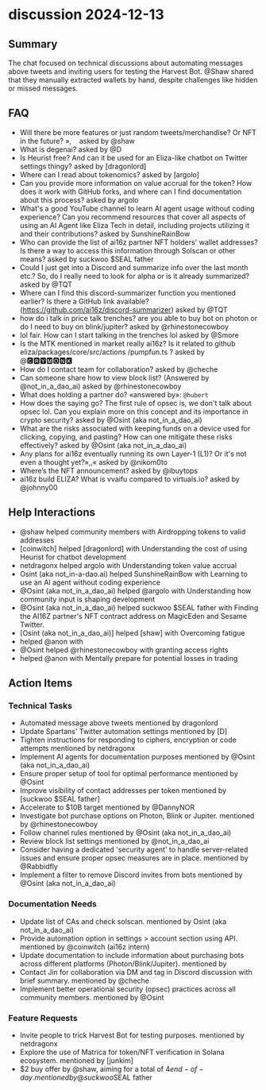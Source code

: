 # discussion 2024-12-13

## Summary
The chat focused on technical discussions about automating messages above tweets and inviting users for testing the Harvest Bot. @Shaw shared that they manually extracted wallets by hand, despite challenges like hidden or missed messages.

## FAQ
- Will there be more features or just random tweets/merchandise? Or NFT in the future? »,    asked by @shaw
- What is degenai? asked by @D
- Is Heurist free? And can it be used for an Eliza-like chatbot on Twitter settings thingy? asked by [dragonlord]
- Where can I read about tokenomics? asked by [argolo]
- Can you provide more information on value accrual for the token? How does it work with GitHub forks, and where can I find documentation about this process? asked by argolo
- What's a good YouTube channel to learn AI agent usage without coding experience? Can you recommend resources that cover all aspects of using an AI Agent like Eliza Tech in detail, including projects utilizing it and their contributions? asked by SunshineRainBow
- Who can provide the list of ai16z partner NFT holders' wallet addresses? Is there a way to access this information through Solscan or other means? asked by suckwoo $SEAL father
- Could I just get into a Discord and summarize info over the last month etc.? So, do I really need to look for alpha or is it already summarized? asked by @TQT
- Where can I find this discord-summarizer function you mentioned earlier? Is there a GitHub link available? (https://github.com/ai16z/discord-summarizer) asked by @TQT
- how do i talk in price talk trenches?
are you able to buy bot on photon or do I need to buy on blink/jupiter? asked by @rhinestonecowboy
- lol fair. How can I start talking in the trenches lol asked by @Smore
- Is the MTK mentioned in market really ai16z? Is it related to github eliza/packages/core/src/actions /pumpfun.ts ? asked by @🅲🆁🆈🅼🅾🅽🅺
- How do I contact team for collaboration? asked by @cheche
- Can someone share how to view block list? (Answered by @not_in_a_dao_ai) asked by @rhinestonecowboy
- What does holding a partner do? «answered by»: `@hubert`
- How does the saying go? The first rule of opsec is, we don't talk about opsec lol. Can you explain more on this concept and its importance in crypto security? asked by @Osint (aka not_in_a_dao_ai)
- What are the risks associated with keeping funds on a device used for clicking, copying, and pasting? How can one mitigate these risks effectively? asked by @Osint (aka not_in_a_dao_ai)
- Any plans for ai16z eventually running its own Layer-1 (L1)? Or it's not even a thought yet?»,,« asked by @nikom0to
- Where’s the NFT announcement? asked by @ibuytops
- ai16z build ELIZA? What is vvaifu compared to virtuals.io? asked by @johnny00

## Help Interactions
- @shaw helped community members with Airdropping tokens to valid addresses
- [coinwitch] helped [dragonlord] with Understanding the cost of using Heurist for chatbot development
- netdragonx helped argolo with Understanding token value accrual
- Osint (aka not_in-a-dao.ai) helped SunshineRainBow with Learning to use an AI agent without coding experience
- @Osint (aka not_in_a_dao_ai) helped @argolo with Understanding how community input is shaping development
- @Osint (aka not_in_a_dao_ai) helped suckwoo $SEAL father with Finding the AI16Z partner's NFT contract address on MagicEden and Sesame Twitter.
- [Osint (aka not_in_a_dao_ai)] helped [shaw] with Overcoming fatigue
-  helped @anon with 
- @Osint helped @rhinestonecowboy with granting access rights
-  helped @anon with Mentally prepare for potential losses in trading

## Action Items

### Technical Tasks
- Automated message above tweets mentioned by dragonlord
- Update Spartans' Twitter automation settings mentioned by [D]
- Tighten instructions for responding to ciphers, encryption or code attempts mentioned by netdragonx
- Implement AI agents for documentation purposes mentioned by @Osint (aka not_in_a_dao_ai)
- Ensure proper setup of tool for optimal performance mentioned by @Osint
- Improve visibility of contact addresses per token mentioned by [suckwoo $SEAL father]
- Accelerate to $10B target mentioned by @DannyNOR
- Investigate bot purchase options on Photon, Blink or Jupiter. mentioned by @rhinestonecowboy
- Follow channel rules mentioned by @Osint (aka not_in_a_dao_ai)
- Review block list settings mentioned by @not_in_a_dao_ai
- Consider having a dedicated 'security agent' to handle server-related issues and ensure proper opsec measures are in place.  mentioned by @Rabbidfly
- Implement a filter to remove Discord invites from bots mentioned by @Osint (aka not_in_a_dao_ai)

### Documentation Needs
- Update list of CAs and check solscan. mentioned by Osint (aka not_in_a_dao_ai)
- Provide automation option in settings > account section using API. mentioned by @coinwitch (ai16z intern)
- Update documentation to include information about purchasing bots across different platforms (Photon/Blink/Jupiter). mentioned by 
- Contact Jin for collaboration via DM and tag in Discord discussion with brief summary. mentioned by @cheche
- Implement better operational security (opsec) practices across all community members. mentioned by @Osint

### Feature Requests
- Invite people to trick Harvest Bot for testing purposes. mentioned by netdragonx
- Explore the use of Matrica for token/NFT verification in Solana ecosystem. mentioned by [junkim]
- $2 buy offer by @shaw, aiming for a total of $4 end-of-day. mentioned by @suckwoo$SEAL father
